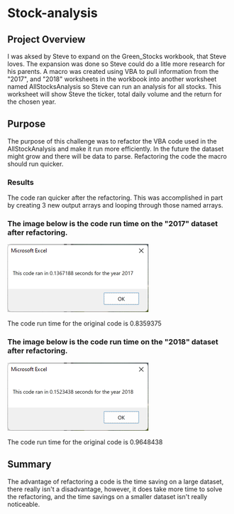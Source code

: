 # Stock-analysis
## Project Overview
I was aksed by Steve to expand on the Green_Stocks workbook, that Steve loves. The expansion was done so Steve could do a litle more research for his parents. A macro was created using VBA to pull information from the "2017", and "2018" worksheets in the workbook into another worksheet named AllStocksAnalysis so Steve can run an analysis for all stocks. This worksheet will show Steve the ticker, total daily volume and the return for the chosen year. 
## Purpose
The purpose of this challenge was to refactor the VBA code used in the AllStockAnalysis and make it run more efficiently. In the future the dataset might grow and there will be data to parse. Refactoring the code the macro should run quicker. 
### Results
The code ran quicker after the refactoring. This was accomplished in part by creating 3 new output arrays and looping through those named arrays.
### The image below is the code run time on the "2017" dataset after refactoring.

![VBA Challenge Time 2017](https://github.com/pcar22/Stock-analysis/blob/main/Resources/VBA_Challenge_2017.png)

The code run time for the original code is 0.8359375
### The image below is the code run time on the "2018" dataset after refactoring.

![VBA Challenge Time 2018](https://github.com/pcar22/Stock-analysis/blob/main/Resources/VBA_Challenge_2018.png)

The code run time for the original code is 0.9648438

## Summary
The advantage of refactoring a code is the time saving on a large dataset, there really isn't a disadvantage, however, it does take more time to solve the refactoring, and the time savings on a smaller dataset isn't really noticeable.
